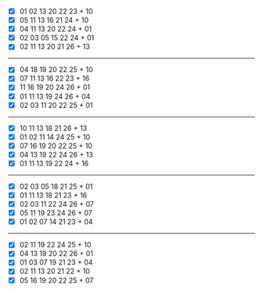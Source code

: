- [x] 01 02 13 20 22 23 + 10
- [x] 05 11 13 16 21 24 + 10
- [x] 04 11 13 20 22 24 + 01
- [x] 02 03 05 15 22 24 + 01
- [x] 02 11 13 20 21 26 + 13
***
- [x] 04 18 19 20 22 25 + 10
- [x] 07 11 13 16 22 23 + 16
- [x] 11 16 19 20 24 26 + 01
- [x] 01 11 13 19 24 26 + 04
- [x] 02 03 11 20 22 25 + 01
***
- [x] 10 11 13 18 21 26 + 13
- [x] 01 02 11 14 24 25 + 10
- [x] 07 16 19 20 22 25 + 10
- [x] 04 13 19 22 24 26 + 13
- [x] 01 11 13 19 22 24 + 16
***
- [x] 02 03 05 18 21 25 + 01
- [x] 01 11 13 18 21 23 + 16
- [x] 02 03 11 22 24 26 + 07
- [x] 05 11 19 23 24 26 + 07
- [x] 01 02 07 14 21 23 + 04
***
- [x] 02 11 19 22 24 25 + 10
- [x] 04 13 19 20 22 26 + 01
- [x] 01 03 07 19 21 23 + 04
- [x] 02 11 13 20 21 22 + 10
- [x] 05 16 19 20 22 25 + 07
